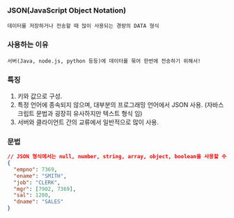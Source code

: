 ### JSON(JavaScript Object Notation)

    데이터를 저장하거나 전송할 때 많이 사용되는 경량의 DATA 형식

### 사용하는 이유

    서버(Java, node.js, python 등등)에 데이터를 묶어 한번에 전송하기 위해서!

### 특징

1. 키와 값으로 구성.
2. 특정 언어에 종속되지 않으며, 대부분의 프로그래밍 언어에서 JSON 사용.
   (자바스크립트 문법과 굉장히 유사하지만 텍스트 형식 임)
3. 서버와 클라이언트 간의 교류에서 일반적으로 많이 사용.

### 문법

```json
// JSON 형식에서는 null, number, string, array, object, boolean을 사용할 수 있음.
{
  "empno": 7369,
  "ename": "SMITH",
  "job": "CLERK",
  "mgr": [7902, 7369],
  "sal": 1200,
  "dname": "SALES"
}
```
